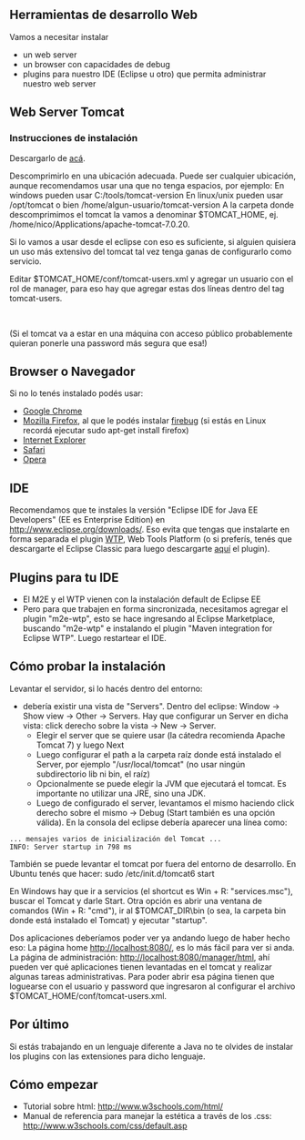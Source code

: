 Herramientas de desarrollo Web
------------------------------

Vamos a necesitar instalar

-   un web server
-   un browser con capacidades de debug
-   plugins para nuestro IDE (Eclipse u otro) que permita administrar nuestro web server

Web Server Tomcat
-----------------

### Instrucciones de instalación

Descargarlo de [acá](http://tomcat.apache.org/download-70.cgi).

Descomprimirlo en una ubicación adecuada. Puede ser cualquier ubicación, aunque recomendamos usar una que no tenga espacios, por ejemplo: En windows pueden usar C:/tools/tomcat-version En linux/unix pueden usar /opt/tomcat o bien /home/algun-usuario/tomcat-version A la carpeta donde descomprimimos el tomcat la vamos a denominar $TOMCAT\_HOME, ej. /home/nico/Applications/apache-tomcat-7.0.20.

Si lo vamos a usar desde el eclipse con eso es suficiente, si alguien quisiera un uso más extensivo del tomcat tal vez tenga ganas de configurarlo como servicio.

Editar $TOMCAT\_HOME/conf/tomcat-users.xml y agregar un usuario con el rol de manager, para eso hay que agregar estas dos líneas dentro del tag tomcat-users.

`   `<role rolename="manager"/>
`   `<user username="admin" password="admin" roles="manager"/>

(Si el tomcat va a estar en una máquina con acceso público probablemente quieran ponerle una password más segura que esa!)

Browser o Navegador
-------------------

Si no lo tenés instalado podés usar:

-   [Google Chrome](http://www.google.com/intl/es/chrome/)
-   [Mozilla Firefox](http://www.mozilla.org/es-AR/firefox/new/), al que le podés instalar [firebug](http://getfirebug.com/) (si estás en Linux recordá ejecutar sudo apt-get install firefox)
-   [Internet Explorer](http://windows.microsoft.com/es-ES/internet-explorer/download-ie)
-   [Safari](http://www.apple.com/es/safari/)
-   [Opera](http://www.opera.com/download/)

IDE
---

Recomendamos que te instales la versión "Eclipse IDE for Java EE Developers" (EE es Enterprise Edition) en <http://www.eclipse.org/downloads/>. Eso evita que tengas que instalarte en forma separada el plugin [WTP](http://www.eclipse.org/webtools/), Web Tools Platform (o si preferís, tenés que descargarte el Eclipse Classic para luego descargarte [aquí](http://eclipse.org/webtools/releases/3.4.1/) el plugin).

Plugins para tu IDE
-------------------

-   El M2E y el WTP vienen con la instalación default de Eclipse EE
-   Pero para que trabajen en forma sincronizada, necesitamos agregar el plugin "m2e-wtp", esto se hace ingresando al Eclipse Marketplace, buscando "m2e-wtp" e instalando el plugin "Maven integration for Eclipse WTP". Luego restartear el IDE.

Cómo probar la instalación
--------------------------

Levantar el servidor, si lo hacés dentro del entorno:

-   debería existir una vista de "Servers". Dentro del eclipse: Window -&gt; Show view -&gt; Other -&gt; Servers. Hay que configurar un Server en dicha vista: click derecho sobre la vista -&gt; New -&gt; Server.
    -   Elegir el server que se quiere usar (la cátedra recomienda Apache Tomcat 7) y luego Next
    -   Luego configurar el path a la carpeta raíz donde está instalado el Server, por ejemplo "/usr/local/tomcat" (no usar ningún subdirectorio lib ni bin, el raíz)
    -   Opcionalmente se puede elegir la JVM que ejecutará el tomcat. Es importante no utilizar una JRE, sino una JDK.
    -   Luego de configurado el server, levantamos el mismo haciendo click derecho sobre el mismo -&gt; Debug (Start también es una opción válida). En la consola del eclipse debería aparecer una línea como:

`... mensajes varios de inicialización del Tomcat ...`
`INFO: Server startup in 798 ms`

También se puede levantar el tomcat por fuera del entorno de desarrollo. En Ubuntu tenés que hacer: sudo /etc/init.d/tomcat6 start

En Windows hay que ir a servicios (el shortcut es Win + R: "services.msc"), buscar el Tomcat y darle Start. Otra opción es abrir una ventana de comandos (Win + R: "cmd"), ir al $TOMCAT\_DIR\\bin (o sea, la carpeta bin donde está instalado el Tomcat) y ejecutar "startup".

Dos aplicaciones deberíamos poder ver ya andando luego de haber hecho eso: La página home <http://localhost:8080/>, es lo más fácil para ver si anda. La página de administración: <http://localhost:8080/manager/html>, ahí pueden ver qué aplicaciones tienen levantadas en el tomcat y realizar algunas tareas administrativas. Para poder abrir esa página tienen que loguearse con el usuario y password que ingresaron al configurar el archivo $TOMCAT\_HOME/conf/tomcat-users.xml.

Por último
----------

Si estás trabajando en un lenguaje diferente a Java no te olvides de instalar los plugins con las extensiones para dicho lenguaje.

Cómo empezar
------------

-   Tutorial sobre html: <http://www.w3schools.com/html/>
-   Manual de referencia para manejar la estética a través de los .css: <http://www.w3schools.com/css/default.asp>

